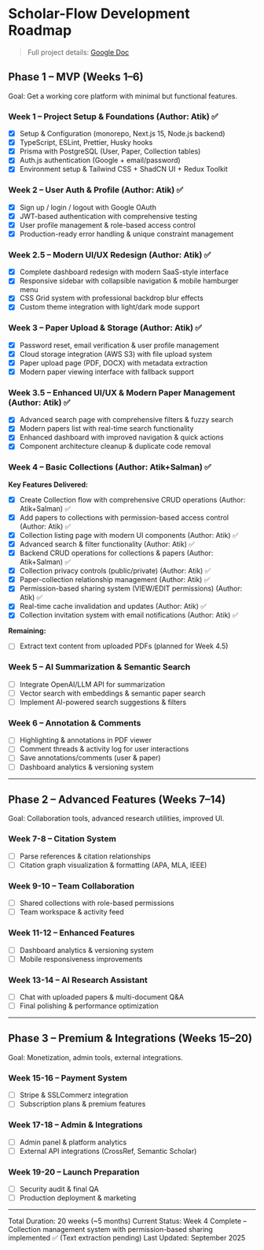 # Scholar-Flow Development Roadmap

> Full project details: [Google Doc](https://docs.google.com/document/d/10oG-05TTcYJD59hSRSaZbu1y9ygjzwUv26wyUCYi5_w/edit?usp=sharing)

## Phase 1 – MVP (Weeks 1–6)

Goal: Get a working core platform with minimal but functional features.

### Week 1 – Project Setup & Foundations (Author: Atik) ✅

- [x] Setup & Configuration (monorepo, Next.js 15, Node.js backend)
- [x] TypeScript, ESLint, Prettier, Husky hooks
- [x] Prisma with PostgreSQL (User, Paper, Collection tables)
- [x] Auth.js authentication (Google + email/password)
- [x] Environment setup & Tailwind CSS + ShadCN UI + Redux Toolkit

### Week 2 – User Auth & Profile (Author: Atik) ✅

- [x] Sign up / login / logout with Google OAuth
- [x] JWT-based authentication with comprehensive testing
- [x] User profile management & role-based access control
- [x] Production-ready error handling & unique constraint management

### Week 2.5 – Modern UI/UX Redesign (Author: Atik) ✅

- [x] Complete dashboard redesign with modern SaaS-style interface
- [x] Responsive sidebar with collapsible navigation & mobile hamburger menu
- [x] CSS Grid system with professional backdrop blur effects
- [x] Custom theme integration with light/dark mode support

### Week 3 – Paper Upload & Storage (Author: Atik) ✅

- [x] Password reset, email verification & user profile management
- [x] Cloud storage integration (AWS S3) with file upload system
- [x] Paper upload page (PDF, DOCX) with metadata extraction
- [x] Modern paper viewing interface with fallback support

### Week 3.5 – Enhanced UI/UX & Modern Paper Management (Author: Atik) ✅

- [x] Advanced search page with comprehensive filters & fuzzy search
- [x] Modern papers list with real-time search functionality
- [x] Enhanced dashboard with improved navigation & quick actions
- [x] Component architecture cleanup & duplicate code removal

### Week 4 – Basic Collections (Author: Atik+Salman) ✅

**Key Features Delivered:**

- [x] Create Collection flow with comprehensive CRUD operations (Author: Atik+Salman) ✅
- [x] Add papers to collections with permission-based access control (Author: Atik) ✅
- [x] Collection listing page with modern UI components (Author: Atik) ✅
- [x] Advanced search & filter functionality (Author: Atik) ✅
- [x] Backend CRUD operations for collections & papers (Author: Atik+Salman) ✅
- [x] Collection privacy controls (public/private) (Author: Atik) ✅
- [x] Paper-collection relationship management (Author: Atik) ✅
- [x] Permission-based sharing system (VIEW/EDIT permissions) (Author: Atik) ✅
- [x] Real-time cache invalidation and updates (Author: Atik) ✅
- [x] Collection invitation system with email notifications (Author: Atik) ✅

**Remaining:**

- [ ] Extract text content from uploaded PDFs (planned for Week 4.5)

### Week 5 – AI Summarization & Semantic Search

- [ ] Integrate OpenAI/LLM API for summarization
- [ ] Vector search with embeddings & semantic paper search
- [ ] Implement AI-powered search suggestions & filters

### Week 6 – Annotation & Comments

- [ ] Highlighting & annotations in PDF viewer
- [ ] Comment threads & activity log for user interactions
- [ ] Save annotations/comments (user & paper)
- [ ] Dashboard analytics & versioning system

---

## Phase 2 – Advanced Features (Weeks 7–14)

Goal: Collaboration tools, advanced research utilities, improved UI.

### Week 7-8 – Citation System

- [ ] Parse references & citation relationships
- [ ] Citation graph visualization & formatting (APA, MLA, IEEE)

### Week 9-10 – Team Collaboration

- [ ] Shared collections with role-based permissions
- [ ] Team workspace & activity feed

### Week 11-12 – Enhanced Features

- [ ] Dashboard analytics & versioning system
- [ ] Mobile responsiveness improvements

### Week 13-14 – AI Research Assistant

- [ ] Chat with uploaded papers & multi-document Q&A
- [ ] Final polishing & performance optimization

---

## Phase 3 – Premium & Integrations (Weeks 15–20)

Goal: Monetization, admin tools, external integrations.

### Week 15-16 – Payment System

- [ ] Stripe & SSLCommerz integration
- [ ] Subscription plans & premium features

### Week 17-18 – Admin & Integrations

- [ ] Admin panel & platform analytics
- [ ] External API integrations (CrossRef, Semantic Scholar)

### Week 19-20 – Launch Preparation

- [ ] Security audit & final QA
- [ ] Production deployment & marketing

---

Total Duration: 20 weeks (~5 months)
Current Status: Week 4 Complete – Collection management system with permission-based sharing implemented ✅ (Text extraction pending)
Last Updated: September 2025
